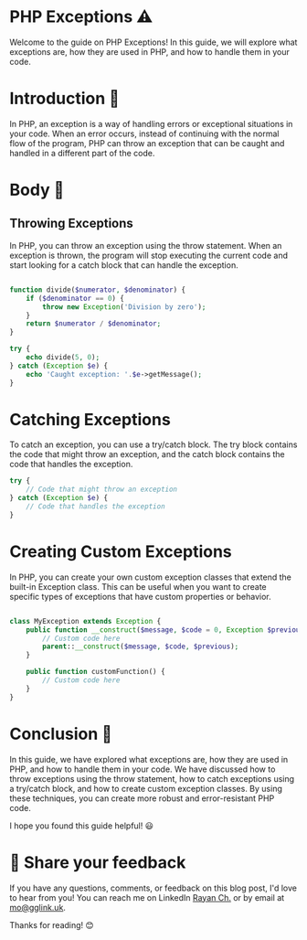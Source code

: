 # PHP Exceptions :warning:
Welcome to the guide on PHP Exceptions! In this guide, we will explore what exceptions are, how they are used in PHP, and how to handle them in your code.

# Introduction :wave:
In PHP, an exception is a way of handling errors or exceptional situations in your code. When an error occurs, instead of continuing with the normal flow of the program, PHP can throw an exception that can be caught and handled in a different part of the code.

# Body :muscle:
## Throwing Exceptions
In PHP, you can throw an exception using the throw statement. When an exception is thrown, the program will stop executing the current code and start looking for a catch block that can handle the exception.

```php

function divide($numerator, $denominator) {
    if ($denominator == 0) {
        throw new Exception('Division by zero');
    }
    return $numerator / $denominator;
}

try {
    echo divide(5, 0);
} catch (Exception $e) {
    echo 'Caught exception: '.$e->getMessage();
}
```
# Catching Exceptions
To catch an exception, you can use a try/catch block. The try block contains the code that might throw an exception, and the catch block contains the code that handles the exception.

```php
try {
    // Code that might throw an exception
} catch (Exception $e) {
    // Code that handles the exception
}
```
# Creating Custom Exceptions
In PHP, you can create your own custom exception classes that extend the built-in Exception class. This can be useful when you want to create specific types of exceptions that have custom properties or behavior.

```php

class MyException extends Exception {
    public function __construct($message, $code = 0, Exception $previous = null) {
        // Custom code here
        parent::__construct($message, $code, $previous);
    }

    public function customFunction() {
        // Custom code here
    }
}
```
# Conclusion :clap:
In this guide, we have explored what exceptions are, how they are used in PHP, and how to handle them in your code. We have discussed how to throw exceptions using the throw statement, how to catch exceptions using a try/catch block, and how to create custom exception classes. By using these techniques, you can create more robust and error-resistant PHP code.

I hope you found this guide helpful! :smiley:
# 📣 Share your feedback

If you have any questions, comments, or feedback on this blog post, I'd love to hear from you! You can reach me on LinkedIn [Rayan Ch.](https://www.linkedin.com/in/rayan-ch-b787ab224/) or by email at [mo@gglink.uk](mailto:mo@gglink.uk).

Thanks for reading! 😊
